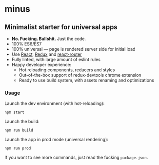 # minus

## Minimalist starter for universal apps

- **No. Fucking. Bullshit.** Just the code.
- 100% ES6/ES7
- 100% universal — page is rendered server side for initial load
- Use [React](https://github.com/facebook/react), [Redux](https://github.com/rackt/redux) and [react-router](https://github.com/rackt/react-router)
- Fully linted, with large amount of eslint rules
- Happy developer experience:
  - Hot reloading components, reducers and styles
  - Out-of-the-box support of redux-devtools chrome extension
  - Ready to use build system, with assets renaming and optimizations

### Usage

Launch the dev environment (with hot-reloading):

```
npm start
```

Launch the build:

```
npm run build
```

Launch the app in prod mode (universal rendering):

```
npm run prod
```

If you want to see more commands, just read the fucking `package.json`.
